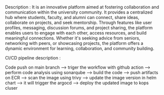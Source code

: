 Description :  It is an innovative platform aimed at fostering collaboration and communication within the university community. It provides a centralized hub where students, faculty, and alumni can
                connect, share ideas, collaborate on projects, and seek mentorship. Through features like user profiles, messaging, discussion forums, and project sharing, the platform enables
                users to engage with each other, access resources, and build meaningful connections. Whether it's seeking advice from seniors, networking with peers, or showcasing projects, 
                the platform offers a dynamic environment for learning, collaboration, and community building.

CI/CD pipeline description : 

Code push on main branch --> triger the workflow with github action --> perform code analysis using sonarqube --> build the code --> push artifacts on ECR --> scan the image using trivy --> update the image version in helm chart --> it will trigger the argocd --> deploy the updated image to kops cluser 
